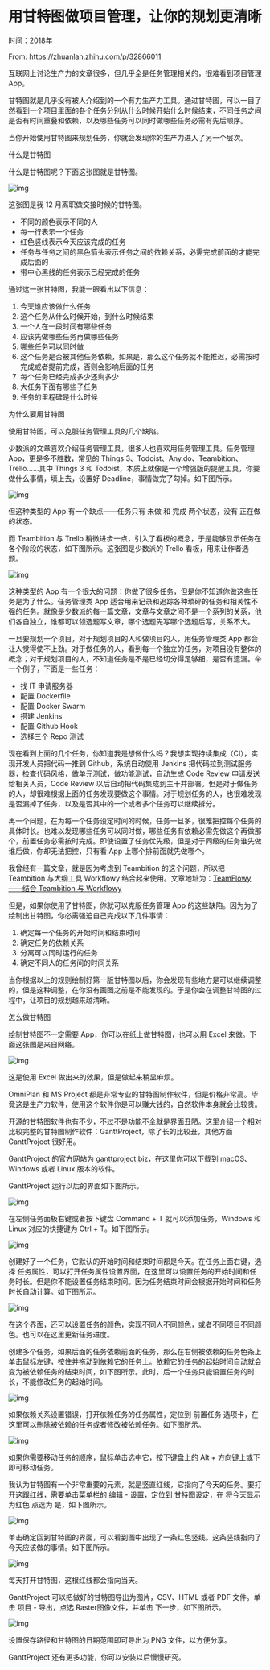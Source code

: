 # 用甘特图做项目管理，让你的规划更清晰

时间：2018年

From: https://zhuanlan.zhihu.com/p/32866011

互联网上讨论生产力的文章很多，但几乎全是任务管理相关的，很难看到项目管理 App。

甘特图就是几乎没有被人介绍到的一个有力生产力工具。通过甘特图，可以一目了然看到一个项目里面的各个任务分别从什么时候开始什么时候结束，不同任务之间是否有时间重叠和依赖，以及哪些任务可以同时做哪些任务必需有先后顺序。

当你开始使用甘特图来规划任务，你就会发现你的生产力进入了另一个层次。

什么是甘特图

什么是甘特图呢？下面这张图就是甘特图。

![img](img/gante.jpg)

这张图是我 12 月离职做交接时候的甘特图。

- 不同的颜色表示不同的人
- 每一行表示一个任务
- 红色竖线表示今天应该完成的任务
- 任务与任务之间的黑色箭头表示任务之间的依赖关系，必需完成前面的才能完成后面的
- 带中心黑线的任务表示已经完成的任务

通过这一张甘特图，我能一眼看出以下信息：

1. 今天谁应该做什么任务
2. 这个任务从什么时候开始，到什么时候结束
3. 一个人在一段时间有哪些任务
4. 应该先做哪些任务再做哪些任务
5. 哪些任务可以同时做
6. 这个任务是否被其他任务依赖，如果是，那么这个任务就不能推迟，必需按时完成或者提前完成，否则会影响后面的任务
7. 每个任务已经完成多少还剩多少
8. 大任务下面有哪些子任务
9. 任务的里程碑是什么时候

为什么要用甘特图

使用甘特图，可以克服任务管理工具的几个缺陷。

少数派的文章喜欢介绍任务管理工具，很多人也喜欢用任务管理工具。任务管理 App，更是多不胜数，常见的 Things 3、Todoist、Any.do、Teambition、Trello……其中 Things 3 和 Todoist，本质上就像是一个增强版的提醒工具，你要做什么事情，填上去，设置好 Deadline，事情做完了勾掉。如下图所示。

![img](img/things3.jpg)

但这种类型的 App 有一个缺点——任务只有 未做 和 完成 两个状态，没有 正在做 的状态。

而 Teambition 与 Trello 稍微进步一点，引入了看板的概念，于是能够显示任务在各个阶段的状态，如下图所示。这张图是少数派的 Trello 看板，用来让作者选题。

![img](img/trello.jpg)

这种类型的 App 有一个很大的问题：你做了很多任务，但是你不知道你做这些任务是为了什么。任务管理类 App 适合用来记录和追踪各种琐碎的任务和相关性不强的任务。就像是少数派的每一篇文章，文章与文章之间不是一个系列的关系，他们各自独立，谁都可以领选题写文章，哪个选题先写哪个选题后写，关系不大。

一旦要规划一个项目，对于规划项目的人和做项目的人，用任务管理类 App 都会让人觉得使不上劲。对于做任务的人，看到每一个独立的任务，对项目没有整体的概念；对于规划项目的人，不知道任务是不是已经切分得足够细，是否有遗漏。举一个例子，下面是一些任务：

- 找 IT 申请服务器
- 配置 Dockerfile
- 配置 Docker Swarm
- 搭建 Jenkins
- 配置 Github Hook
- 选择三个 Repo 测试

现在看到上面的几个任务，你知道我是想做什么吗？我想实现持续集成（CI），实现开发人员把代码一推到 Github，系统自动使用 Jenkins 把代码拉到测试服务器，检查代码风格，做单元测试，做功能测试，自动生成 Code Review 申请发送给相关人员，Code Review 以后自动把代码集成到主干并部署。但是对于做任务的人，却很难根据上面的任务发现要做这个事情。对于规划任务的人，也很难发现是否漏掉了任务，以及是否其中的一个或者多个任务可以继续拆分。

再一个问题，在为每一个任务设定时间的时候，任务一旦多，很难把控每个任务的具体时长。也难以发现哪些任务可以同时做，哪些任务有依赖必需先做这个再做那个，前置任务必需按时完成。即使设置了任务优先级，但是对于同级的任务谁先做谁后做，你却无法把控，只有看 App 上哪个排前面就先做哪个。

我曾经有一篇文章，就是因为考虑到 Teambition 的这个问题，所以把 Teambition 与大纲工具 Workflowy 结合起来使用。文章地址为：[TeamFlowy——结合 Teambition 与 Workflowy](https://link.zhihu.com/?target=https%3A//sspai.com/post/41178)

但是，如果你使用了甘特图，你就可以克服任务管理 App 的这些缺陷。因为为了绘制出甘特图，你必需强迫自己完成以下几件事情：

1. 确定每一个任务的开始时间和结束时间
2. 确定任务的依赖关系
3. 分离可以同时运行的任务
4. 确定不同人的任务间的时间关系

当你根据以上的规则绘制好第一版甘特图以后，你会发现有些地方是可以继续调整的，但是这种调整，在你没有画图之前是不能发现的。于是你会在调整甘特图的过程中，让项目的规划越来越清晰。

怎么做甘特图

绘制甘特图不一定需要 App，你可以在纸上做甘特图，也可以用 Excel 来做。下面这张图是来自网络。

![img](img/excel.jpg)

这是使用 Excel 做出来的效果，但是做起来稍显麻烦。

OmniPlan 和 MS Project 都是非常专业的甘特图制作软件，但是价格非常高。毕竟这是生产力软件，使用这个软件你是可以赚大钱的，自然软件本身就会比较贵。

开源的甘特图软件也有不少，不过不是功能不全就是界面丑陋。这里介绍一个相对比较完整的甘特图制作软件：GanttProject，除了长的比较丑，其他方面 GanttProject 很好用。

GanttProject 的官方网站为 [ganttproject.biz](https://link.zhihu.com/?target=http%3A//www.ganttproject.biz/)，在这里你可以下载到 macOS、Windows 或者 Linux 版本的软件。

GanttProject 运行以后的界面如下图所示。

![img](img/ganttproject1.jpg)

在左侧任务面板右键或者按下键盘 Command + T 就可以添加任务，Windows 和 Linux 对应的快捷键为 Ctrl + T。如下图所示。

![img](img/ganttproject2.jpg)

创建好了一个任务，它默认的开始时间和结束时间都是今天。在任务上面右键，选择 任务属性，可以打开任务属性设置界面，在这里可以设置任务的开始时间和任务时长。但是你不能设置任务结束时间。因为任务结束时间会根据开始时间和任务时长自动计算。如下图所示。

![img](img/ganttproject3.jpg)

在这个界面，还可以设置任务的颜色，实现不同人不同颜色，或者不同项目不同颜色。也可以在这里更新任务进度。

创建多个任务，如果后面的任务依赖前面的任务，那么在右侧被依赖的任务色条上单击鼠标左键，按住并拖动到依赖它的任务上。依赖它的任务的起始时间自动就会变为被依赖任务的结束时间，如下图所示。此时，后一个任务只能设置任务的时长，不能修改任务的起始时间。

![img](img/ganttproject4.jpg)

如果依赖关系设置错误，打开依赖任务的任务属性，定位到 前置任务 选项卡，在这里可以删除被依赖的任务或者修改被依赖任务。如下图所示。

![img](img/ganttproject5.jpg)

如果你需要移动任务的顺序，鼠标单击选中它，按下键盘上的 Alt + 方向键上或下 即可移动任务。

我认为甘特图有一个非常重要的元素，就是竖直红线，它指向了今天的任务。要打开这跟红线，需要单击菜单栏的 编辑 - 设置，定位到 甘特图设定，在 将今天显示为红色 点选为 是，如下图所示。

![img](img/ganttproject6.jpg)

单击确定回到甘特图的界面，可以看到图中出现了一条红色竖线。这条竖线指向了今天应该做的事情。如下图所示。

![img](img/ganttproject7.jpg)

每天打开甘特图，这根红线都会指向当天。

GanttProject 可以把做好的甘特图导出为图片，CSV、HTML 或者 PDF 文件。单击 项目 - 导出，点选 Raster图像文件，并单击 下一步，如下图所示。

![img](img/ganttproject8.jpg)

设置保存路径和甘特图的日期范围即可导出为 PNG 文件，以方便分享。

GanttProject 还有更多功能，你可以安装以后慢慢研究。